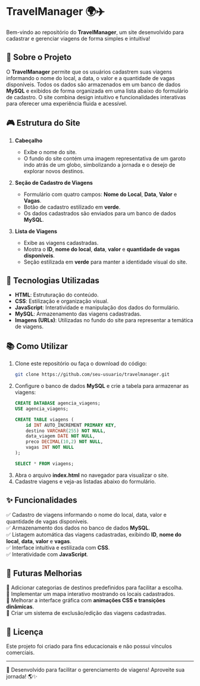 # TravelManager 🌍✈️

Bem-vindo ao repositório do **TravelManager**, um site desenvolvido para cadastrar e gerenciar viagens de forma simples e intuitiva!

## 👋 Sobre o Projeto
O **TravelManager** permite que os usuários cadastrem suas viagens informando o nome do local, a data, o valor e a quantidade de vagas disponíveis. Todos os dados são armazenados em um banco de dados **MySQL** e exibidos de forma organizada em uma lista abaixo do formulário de cadastro. O site combina design intuitivo e funcionalidades interativas para oferecer uma experiência fluida e acessível.

## 🎮 Estrutura do Site
1. **Cabeçalho**
   - Exibe o nome do site.
   - O fundo do site contém uma imagem representativa de um garoto indo atrás de um globo, simbolizando a jornada e o desejo de explorar novos destinos.

2. **Seção de Cadastro de Viagens**
   - Formulário com quatro campos: **Nome do Local**, **Data**, **Valor** e **Vagas**.
   - Botão de cadastro estilizado em **verde**.
   - Os dados cadastrados são enviados para um banco de dados **MySQL**.

3. **Lista de Viagens**
   - Exibe as viagens cadastradas.
   - Mostra o **ID**, **nome do local**, **data**, **valor** e **quantidade de vagas disponíveis**.
   - Seção estilizada em **verde** para manter a identidade visual do site.

## 🚀 Tecnologias Utilizadas
- **HTML**: Estruturação do conteúdo.
- **CSS**: Estilização e organização visual.
- **JavaScript**: Interatividade e manipulação dos dados do formulário.
- **MySQL**: Armazenamento das viagens cadastradas.
- **Imagens (URLs)**: Utilizadas no fundo do site para representar a temática de viagens.

## 📚 Como Utilizar
1. Clone este repositório ou faça o download do código:
   ```sh
   git clone https://github.com/seu-usuario/travelmanager.git
   ```
2. Configure o banco de dados **MySQL** e crie a tabela para armazenar as viagens:
   ```sql
   CREATE DATABASE agencia_viagens;
   USE agencia_viagens;

   CREATE TABLE viagens (
       id INT AUTO_INCREMENT PRIMARY KEY,
       destino VARCHAR(255) NOT NULL,
       data_viagem DATE NOT NULL,
       preco DECIMAL(10,2) NOT NULL,
       vagas INT NOT NULL
   );

   SELECT * FROM viagens;
   ```
3. Abra o arquivo **index.html** no navegador para visualizar o site.
4. Cadastre viagens e veja-as listadas abaixo do formulário.

## ✨ Funcionalidades
✅ Cadastro de viagens informando o nome do local, data, valor e quantidade de vagas disponíveis.  
✅ Armazenamento dos dados no banco de dados **MySQL**.  
✅ Listagem automática das viagens cadastradas, exibindo **ID**, **nome do local**, **data**, **valor** e **vagas**.  
✅ Interface intuitiva e estilizada com **CSS**.  
✅ Interatividade com **JavaScript**.  

## 📌 Futuras Melhorias
🔹 Adicionar categorias de destinos predefinidos para facilitar a escolha.  
🔹 Implementar um mapa interativo mostrando os locais cadastrados.  
🔹 Melhorar a interface gráfica com **animações CSS e transições dinâmicas**.  
🔹 Criar um sistema de exclusão/edição das viagens cadastradas.  

## 📝 Licença
Este projeto foi criado para fins educacionais e não possui vínculos comerciais.

---
🚀 Desenvolvido para facilitar o gerenciamento de viagens! Aproveite sua jornada! 🌎✨
